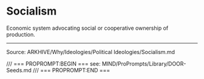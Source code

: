 # Socialism

Economic system advocating social or cooperative ownership of production.

---
Source: ARKHIVE/Why/Ideologies/Political Ideologies/Socialism.md

/// === PROPROMPT:BEGIN ===
see: MIND/ProPrompts/Library/DOOR-Seeds.md
/// === PROPROMPT:END ===
